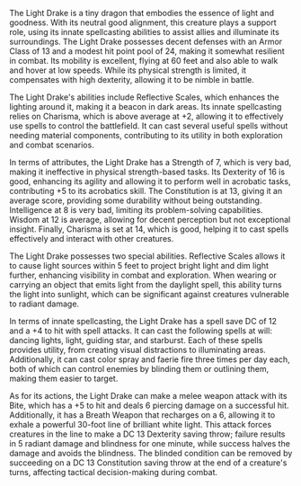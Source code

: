 The Light Drake is a tiny dragon that embodies the essence of light and goodness. With its neutral good alignment, this creature plays a support role, using its innate spellcasting abilities to assist allies and illuminate its surroundings. The Light Drake possesses decent defenses with an Armor Class of 13 and a modest hit point pool of 24, making it somewhat resilient in combat. Its mobility is excellent, flying at 60 feet and also able to walk and hover at low speeds. While its physical strength is limited, it compensates with high dexterity, allowing it to be nimble in battle. 

The Light Drake's abilities include Reflective Scales, which enhances the lighting around it, making it a beacon in dark areas. Its innate spellcasting relies on Charisma, which is above average at +2, allowing it to effectively use spells to control the battlefield. It can cast several useful spells without needing material components, contributing to its utility in both exploration and combat scenarios. 

In terms of attributes, the Light Drake has a Strength of 7, which is very bad, making it ineffective in physical strength-based tasks. Its Dexterity of 16 is good, enhancing its agility and allowing it to perform well in acrobatic tasks, contributing +5 to its acrobatics skill. The Constitution is at 13, giving it an average score, providing some durability without being outstanding. Intelligence at 8 is very bad, limiting its problem-solving capabilities. Wisdom at 12 is average, allowing for decent perception but not exceptional insight. Finally, Charisma is set at 14, which is good, helping it to cast spells effectively and interact with other creatures.

The Light Drake possesses two special abilities. Reflective Scales allows it to cause light sources within 5 feet to project bright light and dim light further, enhancing visibility in combat and exploration. When wearing or carrying an object that emits light from the daylight spell, this ability turns the light into sunlight, which can be significant against creatures vulnerable to radiant damage. 

In terms of innate spellcasting, the Light Drake has a spell save DC of 12 and a +4 to hit with spell attacks. It can cast the following spells at will: dancing lights, light, guiding star, and starburst. Each of these spells provides utility, from creating visual distractions to illuminating areas. Additionally, it can cast color spray and faerie fire three times per day each, both of which can control enemies by blinding them or outlining them, making them easier to target.

As for its actions, the Light Drake can make a melee weapon attack with its Bite, which has a +5 to hit and deals 6 piercing damage on a successful hit. Additionally, it has a Breath Weapon that recharges on a 6, allowing it to exhale a powerful 30-foot line of brilliant white light. This attack forces creatures in the line to make a DC 13 Dexterity saving throw; failure results in 5 radiant damage and blindness for one minute, while success halves the damage and avoids the blindness. The blinded condition can be removed by succeeding on a DC 13 Constitution saving throw at the end of a creature's turns, affecting tactical decision-making during combat.